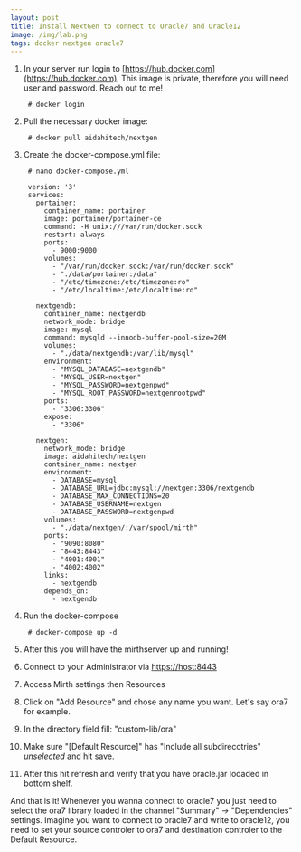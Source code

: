 ```yaml
---
layout: post
title: Install NextGen to connect to Oracle7 and Oracle12
image: /img/lab.png
tags: docker nextgen oracle7 
---
```



1. In your server run login to [https://hub.docker.com](https://hub.docker.com). This image is private, therefore you will need user and password. Reach out to me!

        # docker login

2. Pull the necessary docker image:

        # docker pull aidahitech/nextgen


3. Create the docker-compose.yml file:

        # nano docker-compose.yml

        version: '3'
        services:
          portainer:
            container_name: portainer
            image: portainer/portainer-ce
            command: -H unix:///var/run/docker.sock
            restart: always
            ports:
              - 9000:9000
            volumes:
              - "/var/run/docker.sock:/var/run/docker.sock"
              - "./data/portainer:/data"
              - "/etc/timezone:/etc/timezone:ro"
              - "/etc/localtime:/etc/localtime:ro"

          nextgendb:
            container_name: nextgendb
            network_mode: bridge
            image: mysql
            command: mysqld --innodb-buffer-pool-size=20M
            volumes:
              - "./data/nextgendb:/var/lib/mysql"
            environment:
              - "MYSQL_DATABASE=nextgendb"
              - "MYSQL_USER=nextgen"
              - "MYSQL_PASSWORD=nextgenpwd"
              - "MYSQL_ROOT_PASSWORD=nextgenrootpwd"
            ports:
              - "3306:3306"
            expose:
              - "3306"

          nextgen:
            network_mode: bridge
            image: aidahitech/nextgen
            container_name: nextgen
            environment:
              - DATABASE=mysql
              - DATABASE_URL=jdbc:mysql://nextgen:3306/nextgendb
              - DATABASE_MAX_CONNECTIONS=20
              - DATABASE_USERNAME=nextgen
              - DATABASE_PASSWORD=nextgenpwd
            volumes:
              - "./data/nextgen/:/var/spool/mirth"
            ports:
              - "9090:8080"
              - "8443:8443"
              - "4001:4001"
              - "4002:4002"
            links:
              - nextgendb
            depends_on:
              - nextgendb

4. Run the docker-compose

        # docker-compose up -d

5. After this you will have the mirthserver up and running!

6. Connect to your Administrator via [https://host:8443](https://host:8443)

7. Access Mirth settings then Resources

8. Click on "Add Resource" and chose any name you want. Let's say ora7 for example.

9. In the directory field fill: "custom-lib/ora"

10. Make sure "[Default Resource]" has "Include all subdirecotries" *unselected* and hit save.

11. After this hit refresh and verify that you have oracle.jar lodaded in bottom shelf.

And that is it! Whenever you wanna connect to oracle7 you just need to select the ora7 library loaded in the channel "Summary" -> "Dependencies" settings. Imagine you want to connect to oracle7 and write to oracle12, you need to set your source controler to ora7 and destination controler to the Default Resource.